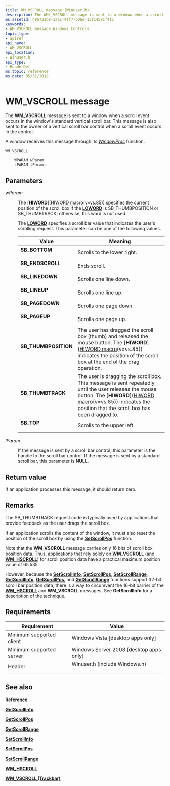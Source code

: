 ```yaml
---
title: WM_VSCROLL message (Winuser.h)
description: The WM\_VSCROLL message is sent to a window when a scroll event occurs in the window's standard vertical scroll bar.
ms.assetid: 495733b8-1aac-4ff7-b0be-15f14581f41c
keywords:
- WM_VSCROLL message Windows Controls
topic_type:
- apiref
api_name:
- WM_VSCROLL
api_location:
- Winuser.h
api_type:
- HeaderDef
ms.topic: reference
ms.date: 05/31/2018
---
```


# WM\_VSCROLL message

The **WM\_VSCROLL** message is sent to a window when a scroll event occurs in the window's standard vertical scroll bar. This message is also sent to the owner of a vertical scroll bar control when a scroll event occurs in the control.

A window receives this message through its [*WindowProc*](/windows/win32/api/winuser/nc-winuser-wndproc) function.


```C++
WM_VSCROLL

    WPARAM wParam
    LPARAM lParam; 
```



## Parameters

<dl> <dt>

*wParam* 
</dt> <dd>

The [**HIWORD**]([HIWORD macro](../winmsg/hiword.md)(v=vs.85)) specifies the current position of the scroll box if the [**LOWORD**](/previous-versions/windows/desktop/legacy/ms632659(v=vs.85)) is SB\_THUMBPOSITION or SB\_THUMBTRACK; otherwise, this word is not used.

The [**LOWORD**](/previous-versions/windows/desktop/legacy/ms632659(v=vs.85)) specifies a scroll bar value that indicates the user's scrolling request. This parameter can be one of the following values.



| Value                                                                                                                                                                  | Meaning                                                                                                                                                                                                                   |
|------------------------------------------------------------------------------------------------------------------------------------------------------------------------|---------------------------------------------------------------------------------------------------------------------------------------------------------------------------------------------------------------------------|
| <span id="SB_BOTTOM"></span><span id="sb_bottom"></span><dl> <dt>**SB\_BOTTOM**</dt> </dl>                      | Scrolls to the lower right.<br/>                                                                                                                                                                                    |
| <span id="SB_ENDSCROLL"></span><span id="sb_endscroll"></span><dl> <dt>**SB\_ENDSCROLL**</dt> </dl>             | Ends scroll.<br/>                                                                                                                                                                                                   |
| <span id="SB_LINEDOWN"></span><span id="sb_linedown"></span><dl> <dt>**SB\_LINEDOWN**</dt> </dl>                | Scrolls one line down.<br/>                                                                                                                                                                                         |
| <span id="SB_LINEUP"></span><span id="sb_lineup"></span><dl> <dt>**SB\_LINEUP**</dt> </dl>                      | Scrolls one line up.<br/>                                                                                                                                                                                           |
| <span id="SB_PAGEDOWN"></span><span id="sb_pagedown"></span><dl> <dt>**SB\_PAGEDOWN**</dt> </dl>                | Scrolls one page down.<br/>                                                                                                                                                                                         |
| <span id="SB_PAGEUP"></span><span id="sb_pageup"></span><dl> <dt>**SB\_PAGEUP**</dt> </dl>                      | Scrolls one page up.<br/>                                                                                                                                                                                           |
| <span id="SB_THUMBPOSITION"></span><span id="sb_thumbposition"></span><dl> <dt>**SB\_THUMBPOSITION**</dt> </dl> | The user has dragged the scroll box (thumb) and released the mouse button. The [**HIWORD**]([HIWORD macro](../winmsg/hiword.md)(v=vs.85)) indicates the position of the scroll box at the end of the drag operation.<br/>                          |
| <span id="SB_THUMBTRACK"></span><span id="sb_thumbtrack"></span><dl> <dt>**SB\_THUMBTRACK**</dt> </dl>          | The user is dragging the scroll box. This message is sent repeatedly until the user releases the mouse button. The [**HIWORD**]([HIWORD macro](../winmsg/hiword.md)(v=vs.85)) indicates the position that the scroll box has been dragged to.<br/> |
| <span id="SB_TOP"></span><span id="sb_top"></span><dl> <dt>**SB\_TOP**</dt> </dl>                               | Scrolls to the upper left.<br/>                                                                                                                                                                                     |



 

</dd> <dt>

*lParam* 
</dt> <dd>

If the message is sent by a scroll bar control, this parameter is the handle to the scroll bar control. If the message is sent by a standard scroll bar, this parameter is **NULL**.

</dd> </dl>

## Return value

If an application processes this message, it should return zero.

## Remarks

The SB\_THUMBTRACK request code is typically used by applications that provide feedback as the user drags the scroll box.

If an application scrolls the content of the window, it must also reset the position of the scroll box by using the [**SetScrollPos**](/windows/desktop/api/Winuser/nf-winuser-setscrollpos) function.

Note that the **WM\_VSCROLL** message carries only 16 bits of scroll box position data. Thus, applications that rely solely on **WM\_VSCROLL** (and [**WM\_HSCROLL**](wm-hscroll.md)) for scroll position data have a practical maximum position value of 65,535.

However, because the [**SetScrollInfo**](/windows/desktop/api/Winuser/nf-winuser-setscrollinfo), [**SetScrollPos**](/windows/desktop/api/Winuser/nf-winuser-setscrollpos), [**SetScrollRange**](/windows/desktop/api/Winuser/nf-winuser-setscrollrange), [**GetScrollInfo**](/windows/desktop/api/Winuser/nf-winuser-getscrollinfo), [**GetScrollPos**](/windows/desktop/api/Winuser/nf-winuser-getscrollpos), and [**GetScrollRange**](/windows/desktop/api/Winuser/nf-winuser-getscrollrange) functions support 32-bit scroll bar position data, there is a way to circumvent the 16-bit barrier of the [**WM\_HSCROLL**](wm-hscroll.md) and **WM\_VSCROLL** messages. See **GetScrollInfo** for a description of the technique.

## Requirements



| Requirement | Value |
|-------------------------------------|----------------------------------------------------------------------------------------------------------|
| Minimum supported client<br/> | Windows Vista \[desktop apps only\]<br/>                                                           |
| Minimum supported server<br/> | Windows Server 2003 \[desktop apps only\]<br/>                                                     |
| Header<br/>                   | <dl> <dt>Winuser.h (include Windows.h)</dt> </dl> |



## See also

<dl> <dt>

**Reference**
</dt> <dt>

[**GetScrollInfo**](/windows/desktop/api/Winuser/nf-winuser-getscrollinfo)
</dt> <dt>

[**GetScrollPos**](/windows/desktop/api/Winuser/nf-winuser-getscrollpos)
</dt> <dt>

[**GetScrollRange**](/windows/desktop/api/Winuser/nf-winuser-getscrollrange)
</dt> <dt>

[**SetScrollInfo**](/windows/desktop/api/Winuser/nf-winuser-setscrollinfo)
</dt> <dt>

[**SetScrollPos**](/windows/desktop/api/Winuser/nf-winuser-setscrollpos)
</dt> <dt>

[**SetScrollRange**](/windows/desktop/api/Winuser/nf-winuser-setscrollrange)
</dt> <dt>

[**WM\_HSCROLL**](wm-hscroll.md)
</dt> <dt>

[**WM\_VSCROLL (Trackbar)**](wm-vscroll--trackbar-.md)
</dt> </dl>

 


